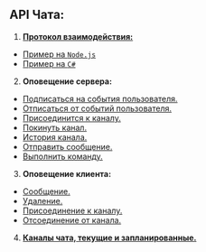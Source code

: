 API Чата:
------------------
1. [**Протокол взаимодействия:**](protocol.md#Протокол-взаимодействия)  
  - [Пример на `Node.js`](example/Node.js)
  - [Пример на `C#`](example/CSharp.cs)
2. **Оповещение сервера:**
  - [Подписаться на события пользователя.](login/README.md#Подписаться-на-события-пользователя)
  - [Отписаться от событий пользователя.](logout/README.md#Отписаться-от-событий-пользователя)
  - [Присоединится к каналу.](join/README.md#Присоединится-к-каналу)
  - [Покинуть канал.](leave/README.md#Покинуть-канал)
  - [История канала.](history/README.md#История-канала)
  - [Отправить сообщение.](publish/README.md#Отправить-сообщение)
  - [Выполнить команду.](command/README.md#Выполнить-команду)
3. **Оповещение клиента:**
  - [Сообщение.](message/README.md#Сообщение) 
  - [Удаление.](message/remove/README.md#Удаление)
  - [Присоединение к каналу.](user/join/README.md#Присоединение-к-каналу)  
  - [Отсоединение от канала.](user/leave/README.md#Отсоединение-от-канала)
4. [**Каналы чата, текущие и запланированные.**](channels.md)
